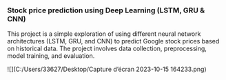 ### Stock price prediction using Deep Learning (LSTM, GRU & CNN)

This project is a simple exploration of using different neural network architectures (LSTM, GRU, and CNN) to predict Google stock prices based on historical data. The project involves data collection, preprocessing, model training, and evaluation.

![](C:/Users/33627/Desktop/Capture d’écran 2023-10-15 164233.png)